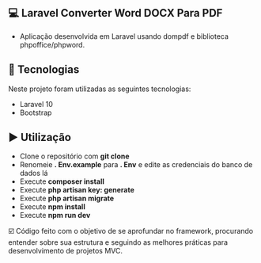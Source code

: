 ## 💻 Laravel Converter Word DOCX Para PDF

- Aplicação desenvolvida em Laravel usando dompdf e biblioteca phpoffice/phpword.

## :rocket: Tecnologias

Neste projeto foram utilizadas as seguintes tecnologias:

 - Laravel 10
 - Bootstrap

## ▶️ Utilização
 - Clone o repositório com __git clone__
 - Renomeie __. Env.example__ para __. Env__ e edite as credenciais do banco de dados lá
 - Execute __composer install__
 - Execute __php artisan key: generate__
 - Execute __php artisan migrate__
 - Execute __npm install__
 - Execute __npm run dev__

☑️ Código feito com o objetivo de se aprofundar no framework, procurando entender sobre sua estrutura e seguindo as melhores práticas para desenvolvimento de projetos MVC.
